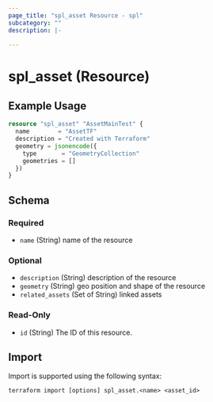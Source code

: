 ```yaml
---
page_title: "spl_asset Resource - spl"
subcategory: ""
description: |-
  
---
```


# spl_asset (Resource)



## Example Usage

```terraform
resource "spl_asset" "AssetMainTest" {
  name        = "AssetTF"
  description = "Created with Terraform"
  geometry = jsonencode({
    type       = "GeometryCollection"
    geometries = []
  })
}
```
<!-- schema generated by tfplugindocs -->
## Schema

### Required

- `name` (String) name of the resource

### Optional

- `description` (String) description of the resource
- `geometry` (String) geo position and shape of the resource
- `related_assets` (Set of String) linked assets

### Read-Only

- `id` (String) The ID of this resource.

## Import

Import is supported using the following syntax:

```shell
terraform import [options] spl_asset.<name> <asset_id>
```
